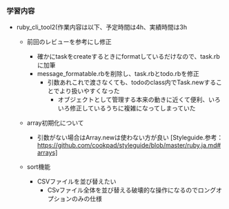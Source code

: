 ### 学習内容
- ruby_cli_tool2(作業内容は以下、予定時間は4h、実績時間は3h
  - 前回のレビューを参考にし修正
    - 確かにtaskをcreateするときにformatしているだけなので、task.rbに加筆
    - message_formatable.rbを削除し、task.rbとtodo.rbを修正
      - 引数あれこれで渡さなくても、todoのclass内でTask.newすることでより扱いやすくなった
        - オブジェクトとして管理する本来の動きに近くて便利、いろいろ修正しているうちに複雑になってしまっていた
  
  - array初期化について
    - 引数がない場合はArray.newは使わない方が良い
  [Styleguide.参考：https://github.com/cookpad/styleguide/blob/master/ruby.ja.md#arrays]

  - sort機能
    - CSVファイルを並び替えたい
      - CSvファイル全体を並び替える破壊的な操作になるのでロングオプションのみの仕様